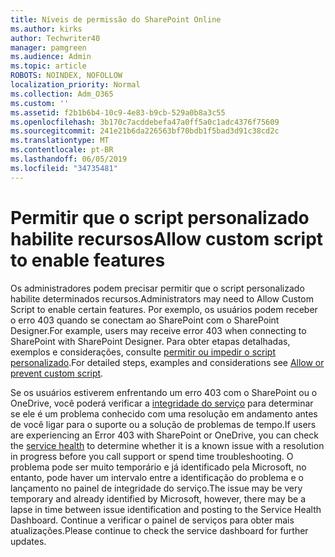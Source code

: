 ```yaml
---
title: Níveis de permissão do SharePoint Online
ms.author: kirks
author: Techwriter40
manager: pamgreen
ms.audience: Admin
ms.topic: article
ROBOTS: NOINDEX, NOFOLLOW
localization_priority: Normal
ms.collection: Adm_O365
ms.custom: ''
ms.assetid: f2b1b6b4-10c9-4e83-b9cb-529a0b8a3c55
ms.openlocfilehash: 3b170c7acddebefa47a0ff5a0c1adc4376f75609
ms.sourcegitcommit: 241e21b6da226563bf70bdb1f5bad3d91c38cd2c
ms.translationtype: MT
ms.contentlocale: pt-BR
ms.lasthandoff: 06/05/2019
ms.locfileid: "34735481"
---
```

# <a name="allow-custom-script-to-enable-features"></a><span data-ttu-id="196b7-102">Permitir que o script personalizado habilite recursos</span><span class="sxs-lookup"><span data-stu-id="196b7-102">Allow custom script to enable features</span></span>

<span data-ttu-id="196b7-103">Os administradores podem precisar permitir que o script personalizado habilite determinados recursos.</span><span class="sxs-lookup"><span data-stu-id="196b7-103">Administrators may need to Allow Custom Script to enable certain features.</span></span> <span data-ttu-id="196b7-104">Por exemplo, os usuários podem receber o erro 403 quando se conectam ao SharePoint com o SharePoint Designer.</span><span class="sxs-lookup"><span data-stu-id="196b7-104">For example, users may receive error 403 when connecting to SharePoint with SharePoint Designer.</span></span> <span data-ttu-id="196b7-105">Para obter etapas detalhadas, exemplos e considerações, consulte [permitir ou impedir o script personalizado](https://docs.microsoft.com/en-us/sharepoint/allow-or-prevent-custom-script).</span><span class="sxs-lookup"><span data-stu-id="196b7-105">For detailed steps, examples and considerations see [Allow or prevent custom script](https://docs.microsoft.com/en-us/sharepoint/allow-or-prevent-custom-script).</span></span>

<span data-ttu-id="196b7-106">Se os usuários estiverem enfrentando um erro 403 com o SharePoint ou o OneDrive, você poderá verificar a [integridade do serviço](https://admin.microsoft.com/AdminPortal/Home#/servicehealth) para determinar se ele é um problema conhecido com uma resolução em andamento antes de você ligar para o suporte ou a solução de problemas de tempo.</span><span class="sxs-lookup"><span data-stu-id="196b7-106">If users are experiencing an Error 403 with SharePoint or OneDrive, you can check the [service health](https://admin.microsoft.com/AdminPortal/Home#/servicehealth)  to determine whether it is a known issue with a resolution in progress before you call support or spend time troubleshooting.</span></span> <span data-ttu-id="196b7-107">O problema pode ser muito temporário e já identificado pela Microsoft, no entanto, pode haver um intervalo entre a identificação do problema e o lançamento no painel de integridade do serviço.</span><span class="sxs-lookup"><span data-stu-id="196b7-107">The issue may be very temporary and already identified by Microsoft, however, there may be a lapse in time between issue identification and posting to the Service Health Dashboard.</span></span> <span data-ttu-id="196b7-108">Continue a verificar o painel de serviços para obter mais atualizações.</span><span class="sxs-lookup"><span data-stu-id="196b7-108">Please continue to check the service dashboard for further updates.</span></span>

